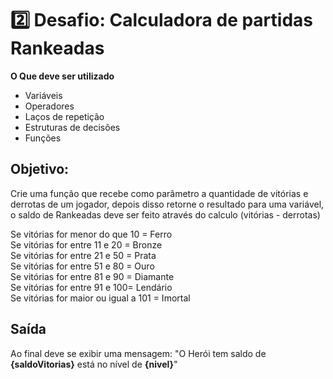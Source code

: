  # 2️⃣ Desafio: Calculadora de partidas Rankeadas

**O Que deve ser utilizado**

- Variáveis
- Operadores
- Laços de repetição
- Estruturas de decisões
- Funções

## Objetivo:

Crie uma função que recebe como parâmetro a quantidade de vitórias e derrotas de um jogador,
depois disso retorne o resultado para uma variável, o saldo de Rankeadas deve ser feito através do calculo (vitórias - derrotas)

Se vitórias for menor do que 10 = Ferro     
Se vitórias for entre 11 e 20 = Bronze   
Se vitórias for entre 21 e 50 = Prata  
Se vitórias for entre 51 e 80 = Ouro     
Se vitórias for entre 81 e 90 = Diamante   
Se vitórias for entre 91 e 100= Lendário  
Se vitórias for maior ou igual a 101 = Imortal   

## Saída

Ao final deve se exibir uma mensagem:
"O Herói tem saldo de **{saldoVitorias}** está no nível de **{nivel}**"
